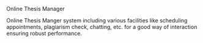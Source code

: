 Online Thesis Manager

Online Thesis Manger system including various facilities like scheduling appointments, plagiarism check, chatting, etc. for a good way of interaction ensuring robust performance.
